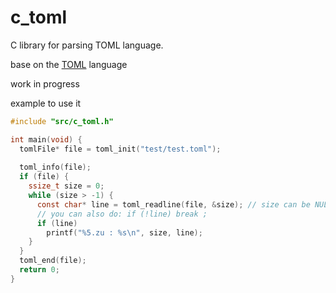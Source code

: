 # c_toml
C library for parsing TOML language.

base on the [TOML](https://github.com/toml-lang/toml) language

work in progress

example to use it
```c
#include "src/c_toml.h"

int main(void) {
  tomlFile* file = toml_init("test/test.toml");
  
  toml_info(file);
  if (file) {
    ssize_t size = 0;
    while (size > -1) {
      const char* line = toml_readline(file, &size); // size can be NULL
      // you can also do: if (!line) break ;
      if (line)
        printf("%5.zu : %s\n", size, line);
    }
  }
  toml_end(file);
  return 0;
}
```

